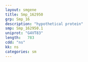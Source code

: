 ```yaml
---
layout: smgene
title: Smp_162950
grp: Smp_16
description: "hypothetical protein"
smp: Smp_162950.1
uniprot: "G4VT83"
length:   783
cdd: "ns"
kk: ns
categories: sm
---
```

